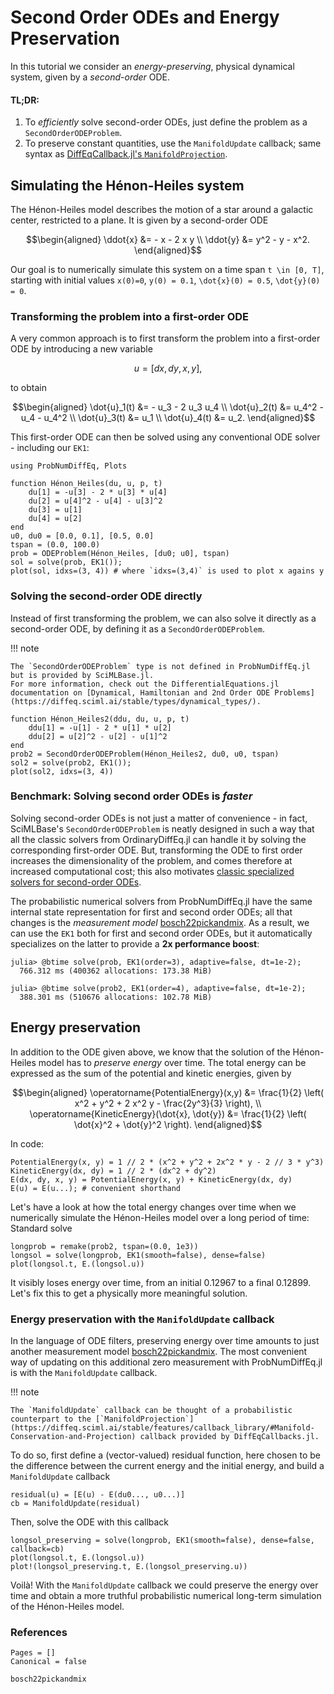 # Second Order ODEs and Energy Preservation

In this tutorial we consider an _energy-preserving_, physical dynamical system, given by a _second-order_ ODE.

#### TL;DR:

 1. To _efficiently_ solve second-order ODEs, just define the problem as a `SecondOrderODEProblem`.
 2. To preserve constant quantities, use the `ManifoldUpdate` callback; same syntax as
    [DiffEqCallback.jl's `ManifoldProjection`](https://docs.sciml.ai/DiffEqCallbacks/stable/projection/).

## Simulating the Hénon-Heiles system

The Hénon-Heiles model describes the motion of a star around a galactic center, restricted to a plane.
It is given by a second-order ODE

```math
\begin{aligned}
\ddot{x} &= - x - 2 x y \\
\ddot{y} &= y^2 - y - x^2.
\end{aligned}
```

Our goal is to numerically simulate this system on a time span
``t \in [0, T]``, starting with initial values
``x(0)=0``, ``y(0) = 0.1``, ``\dot{x}(0) = 0.5``, ``\dot{y}(0) = 0``.

### Transforming the problem into a first-order ODE

A very common approach is to first transform the problem into a first-order ODE by introducing a new variable

```math
u = [dx,dy,x,y],
```

to obtain

```math
\begin{aligned}
\dot{u}_1(t) &= - u_3 - 2 u_3 u_4 \\
\dot{u}_2(t) &= u_4^2 - u_4 - u_4^2 \\
\dot{u}_3(t) &= u_1 \\
\dot{u}_4(t) &= u_2.
\end{aligned}
```

This first-order ODE can then be solved using any conventional ODE solver - including our `EK1`:

```@example dyn
using ProbNumDiffEq, Plots

function Hénon_Heiles(du, u, p, t)
    du[1] = -u[3] - 2 * u[3] * u[4]
    du[2] = u[4]^2 - u[4] - u[3]^2
    du[3] = u[1]
    du[4] = u[2]
end
u0, du0 = [0.0, 0.1], [0.5, 0.0]
tspan = (0.0, 100.0)
prob = ODEProblem(Hénon_Heiles, [du0; u0], tspan)
sol = solve(prob, EK1());
plot(sol, idxs=(3, 4)) # where `idxs=(3,4)` is used to plot x agains y
```

### Solving the second-order ODE directly

Instead of first transforming the problem, we can also solve it directly as a second-order ODE, by defining it as a `SecondOrderODEProblem`.

!!! note

    The `SecondOrderODEProblem` type is not defined in ProbNumDiffEq.jl but is provided by SciMLBase.jl.
    For more information, check out the DifferentialEquations.jl documentation on [Dynamical, Hamiltonian and 2nd Order ODE Problems](https://diffeq.sciml.ai/stable/types/dynamical_types/).

```@example dyn
function Hénon_Heiles2(ddu, du, u, p, t)
    ddu[1] = -u[1] - 2 * u[1] * u[2]
    ddu[2] = u[2]^2 - u[2] - u[1]^2
end
prob2 = SecondOrderODEProblem(Hénon_Heiles2, du0, u0, tspan)
sol2 = solve(prob2, EK1());
plot(sol2, idxs=(3, 4))
```

### Benchmark: Solving second order ODEs is _faster_

Solving second-order ODEs is not just a matter of convenience - in fact, SciMLBase's `SecondOrderODEProblem` is neatly designed in such a way that all the classic solvers from OrdinaryDiffEq.jl can handle it by solving the corresponding first-order ODE.
But, transforming the ODE to first order increases the dimensionality of the problem, and comes therefore at increased computational cost; this also motivates [classic specialized solvers for second-order ODEs](https://diffeq.sciml.ai/stable/solvers/dynamical_solve/).

The probabilistic numerical solvers from ProbNumDiffEq.jl have the same internal state representation for first and second order ODEs; all that changes is the _measurement model_ [bosch22pickandmix](@citep).
As a result, we can use the `EK1` both for first and second order ODEs, but it automatically specializes on the latter to provide a __2x performance boost__:

```
julia> @btime solve(prob, EK1(order=3), adaptive=false, dt=1e-2);
  766.312 ms (400362 allocations: 173.38 MiB)

julia> @btime solve(prob2, EK1(order=4), adaptive=false, dt=1e-2);
  388.301 ms (510676 allocations: 102.78 MiB)
```

## Energy preservation

In addition to the ODE given above, we know that the solution of the Hénon-Heiles model has to _preserve energy_ over time.
The total energy can be expressed as the sum of the potential and kinetic energies, given by

```math
\begin{aligned}
\operatorname{PotentialEnergy}(x,y) &= \frac{1}{2} \left( x^2 + y^2 + 2 x^2 y - \frac{2y^3}{3} \right), \\
\operatorname{KineticEnergy}(\dot{x}, \dot{y}) &= \frac{1}{2} \left( \dot{x}^2 + \dot{y}^2 \right).
\end{aligned}
```

In code:

```@example dyn
PotentialEnergy(x, y) = 1 // 2 * (x^2 + y^2 + 2x^2 * y - 2 // 3 * y^3)
KineticEnergy(dx, dy) = 1 // 2 * (dx^2 + dy^2)
E(dx, dy, x, y) = PotentialEnergy(x, y) + KineticEnergy(dx, dy)
E(u) = E(u...); # convenient shorthand
```

Let's have a look at how the total energy changes over time when we numerically simulate the Hénon-Heiles model over a long period of time:
Standard solve

```@example dyn
longprob = remake(prob2, tspan=(0.0, 1e3))
longsol = solve(longprob, EK1(smooth=false), dense=false)
plot(longsol.t, E.(longsol.u))
```

It visibly loses energy over time, from an initial 0.12967 to a final 0.12899.
Let's fix this to get a physically more meaningful solution.

### Energy preservation with the `ManifoldUpdate` callback

In the language of ODE filters, preserving energy over time amounts to just another measurement model [bosch22pickandmix](@citep).
The most convenient way of updating on this additional zero measurement with ProbNumDiffEq.jl is with the `ManifoldUpdate` callback.

!!! note

    The `ManifoldUpdate` callback can be thought of a probabilistic counterpart to the [`ManifoldProjection`](https://diffeq.sciml.ai/stable/features/callback_library/#Manifold-Conservation-and-Projection) callback provided by DiffEqCallbacks.jl.

To do so, first define a (vector-valued) residual function, here chosen to be the difference between the current energy and the initial energy, and build a `ManifoldUpdate` callback

```@example dyn
residual(u) = [E(u) - E(du0..., u0...)]
cb = ManifoldUpdate(residual)
```

Then, solve the ODE with this callback

```@example dyn
longsol_preserving = solve(longprob, EK1(smooth=false), dense=false, callback=cb)
plot(longsol.t, E.(longsol.u))
plot!(longsol_preserving.t, E.(longsol_preserving.u))
```

Voilà! With the `ManifoldUpdate` callback we could preserve the energy over time and obtain a more truthful probabilistic numerical long-term simulation of the Hénon-Heiles model.


### References

```@bibliography
Pages = []
Canonical = false

bosch22pickandmix
```
